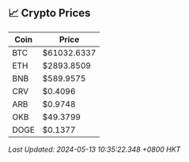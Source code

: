 ## 📈 Crypto Prices

| Coin | Price |
| ---- | ----- |
| BTC | $61032.6337 |
| ETH | $2893.8509 |
| BNB | $589.9575 |
| CRV | $0.4096 |
| ARB | $0.9748 |
| OKB | $49.3799 |
| DOGE | $0.1377 |

_Last Updated: 2024-05-13 10:35:22.348 +0800 HKT_